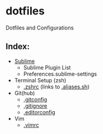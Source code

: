 # dotfiles

Dotfiles and Configurations

## Index:

- [Sublime](tree/master/SublimeText)
  - Sublime Plugin List
  - Preferences.sublime-settings
- Terminal Setup (zsh)
  - [.zshrc](blob/master/.zshrc) (links to [.aliases.sh](blob/master/.aliases.sh))
- Git(hub)
  - [.gitconfig](blob/master/.gitconfig)
  - [.gitignore](blob/master/.gitignore)
  - [.editorconfig](blob/master/.editorconfig)
- Vim
  - [.vimrc](blob/master/.vimrc)